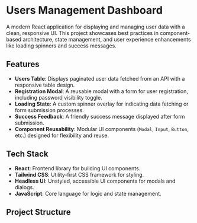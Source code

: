 # Users Management Dashboard

A modern React application for displaying and managing user data with a clean, responsive UI. This project showcases best practices in component-based architecture, state management, and user experience enhancements like loading spinners and success messages.

## Features
- **Users Table**: Displays paginated user data fetched from an API with a responsive table design.
- **Registration Modal**: A reusable modal with a form for user registration, including password visibility toggle.
- **Loading State**: A custom spinner overlay for indicating data fetching or form submission processes.
- **Success Feedback**: A friendly success message displayed after form submission.
- **Component Reusability**: Modular UI components (`Modal`, `Input`, `Button`, etc.) designed for flexibility and reuse.

## Tech Stack
- **React**: Frontend library for building UI components.
- **Tailwind CSS**: Utility-first CSS framework for styling.
- **Headless UI**: Unstyled, accessible UI components for modals and dialogs.
- **JavaScript**: Core language for logic and state management.

## Project Structure
